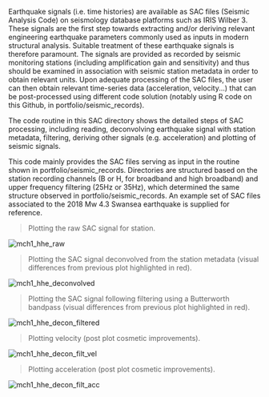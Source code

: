 

  Earthquake signals (i.e. time histories) are available as SAC files (Seismic Analysis Code) on seismology database platforms such as IRIS Wilber 3.
These signals are the first step towards extracting and/or deriving relevant engineering earthquake parameters commonly used as inputs in modern structural analysis. Suitable treatment of these earthquake signals is therefore paramount.
The signals are provided as recorded by seismic monitoring stations (including amplification gain and sensitivity) and thus should be examined in association with seismic station metadata in order to obtain relevant units. Upon adequate processing of the SAC files, the user can then obtain relevant time-series data (acceleration, velocity...) that can be post-processed using different code solution (notably using R code on this Github, in portfolio/seismic_records).
  
  The code routine in this SAC directory shows the detailed steps of SAC processing, including reading, deconvolving earthquake signal with station metadata, filtering, deriving other signals (e.g. acceleration) and plotting of seismic signals.
  
  This code mainly provides the SAC files serving as input in the routine shown in portfolio/seismic_records. Directories are structured based on the station recording channels (B or H, for broadband and high broadband) and upper frequency filtering (25Hz or 35Hz), which determined the same structure observed in portfolio/seismic_records. An example set of SAC files associated to the 2018 Mw 4.3 Swansea earthquake is supplied for reference.
 

> Plotting the raw SAC signal for station.

![mch1_hhe_raw](https://user-images.githubusercontent.com/61290423/214091098-6c2dfc43-76f2-4a15-bebe-90fa983a8db1.PNG)


> Plotting the SAC signal deconvolved from the station metadata (visual differences from previous plot highlighted in red).

![mch1_hhe_deconvolved](https://user-images.githubusercontent.com/61290423/214099639-337418d3-0b50-4ada-98d2-30a7f2b97a87.PNG)
 

> Plotting the SAC signal following filtering using a Butterworth bandpass (visual differences from previous plot highlighted in red).

![mch1_hhe_decon_filtered](https://user-images.githubusercontent.com/61290423/214099684-0f6d3fdb-a89a-4533-b95d-574f035b6f70.PNG)


> Plotting velocity (post plot cosmetic improvements).

![mch1_hhe_decon_filt_vel](https://user-images.githubusercontent.com/61290423/214099728-414a91e8-f56d-4163-92a2-b412d45bd5a9.PNG)


> Plotting acceleration (post plot cosmetic improvements).

![mch1_hhe_decon_filt_acc](https://user-images.githubusercontent.com/61290423/214099750-83829289-465d-434b-bb10-ad9dcf2b72d7.PNG)


